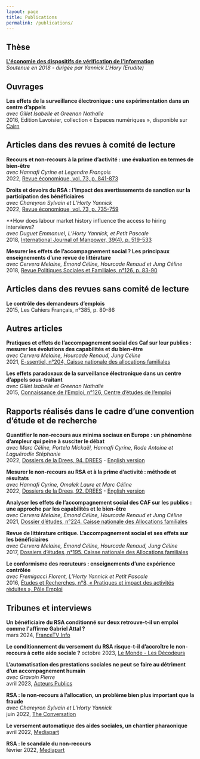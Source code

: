 ```yaml
---
layout: page
title: Publications
permalink: /publications/
---
```

## Thèse
**[L'économie des dispositifs de vérification de l'information](https://theses.hal.science/tel-02152377)**  
*Soutenue en 2018 - dirigée par Yannick L'Hory (Erudite)*  

## Ouvrages
**Les effets de la surveillance électronique : une expérimentation dans un centre d’appels**  
*avec Gillet Isabelle et Greenan Nathalie*  
2016, Edition Lavoisier, collection « Espaces numériques », disponible sur [Cairn](https://www.cairn.info/les-effets-de-la-surveillance-electronique--9782746247307.htm)  

## Articles dans des revues à comité de lecture
**Recours et non-recours à la prime d’activité : une évaluation en termes de bien-être**  
*avec Hannafi Cyrine et Legendre François*  
2022, [Revue économique, vol. 73, p. 841-873](https://www.cairn.info/revue-economique-2022-5-page-841.htm)  

**Droits et devoirs du RSA : l'impact des avertissements de sanction sur la participation des bénéficiaires**  
*avec Chareyron Sylvain et L’Horty Yannick*  
2022, [Revue économique, vol. 73, p. 735-759 ](https://www.cairn.info/revue-economique-2022-5-page-735.htm)  

**How does labour market history influence the access to hiring interviews?  
*avec Duguet Emmanuel, L’Horty Yannick, et Petit Pascale*  
2018, [International Journal of Manpower, 39(4), p. 519-533](https://doi.org/10.1108/IJM-09-2017-0231)  

**Mesurer les effets de l’accompagnement social ? Les principaux enseignements d’une revue de littérature**  
*avec Cervera Melaine, Émond Céline, Hourcade Renaud et Jung Céline*  
2018, [Revue Politiques Sociales et Familiales, n°126, p. 83-90](https://doi.org/10.3406/caf.2018.3268)

## Articles dans des revues sans comité de lecture  
**Le contrôle des demandeurs d’emplois**  
2015, Les Cahiers Français, n°385, p. 80-86  

## Autres articles  
**Pratiques et effets de l’accompagnement social des Caf sur leur publics : mesurer les évolutions des capabilités et du bien-être**  
*avec Cervera Melaine, Hourcade Renaud, Jung Céline*  
2021, [E-ssentiel, n°204, Caisse nationale des allocations familiales](https://hal.science/hal-03559207)  

**Les effets paradoxaux de la surveillance électronique dans un centre d’appels sous-traitant**  
*avec Gillet Isabelle et Greenan Nathalie*  
2015, [Connaissance de l’Emploi, n°126, Centre d’études de l’emploi](https://hal.science/hal-02135156)  

## Rapports réalisés dans le cadre d’une convention d’étude et de recherche  
**Quantifier le non-recours aux minima sociaux en Europe : un phénomène d’ampleur qui peine à susciter le débat**  
*avec Marc Céline, Portela Mickaël, Hannafi Cyrine, Rode Antoine et Laguérodie Stéphanie*  
2022, [Dossiers de la Drees, 94. DREES](https://hal.science/hal-03618424) - [English version](https://hal.science/hal-04082333v1/document)  

**Mesurer le non-recours au RSA et à la prime d’activité : méthode et résultats**  
*avec Hannafi Cyrine, Omalek Laure et Marc Céline*  
2022, [Dossiers de la Drees, 92. DREES](https://hal.science/hal-03618416) - [English version](https://hal.science/hal-04082347v1/document)  

**Analyser les effets de l’accompagnement social des CAF sur les publics : une approche par les capabilités et le bien-être**  
*avec Cervera Melaine, Émond Céline, Hourcade Renaud et Jung Céline*  
2021, [Dossier d’études, n°224. Caisse nationale des Allocations familiales](https://hal.science/hal-03559203)  

**Revue de littérature critique. L’accompagnement social et ses effets sur les bénéficiaires**  
*avec Cervera Melaine, Émond Céline, Hourcade Renaud, Jung Céline*  
2017, [Dossiers d’études, n°195. Caisse nationale des Allocations familiales](https://hal.science/hal-02953386)  

**Le conformisme des recruteurs : enseignements d’une expérience contrôlée**  
*avec Fremigacci Florent, L’Horty Yannick et Petit Pascale*  
2016, [Études et Recherches, n°8, « Pratiques et impact des activités réduites », Pôle Emploi](https://shs.hal.science/halshs-01374419)  

## Tribunes et interviews
**Un bénéficiaire du RSA conditionné sur deux retrouve-t-il un emploi comme l'affirme Gabriel Attal ?**  
mars 2024, [FranceTV Info](https://www.francetvinfo.fr/vrai-ou-fake/vrai-ou-faux-un-beneficiaire-du-rsa-conditionne-sur-deux-retrouve-t-il-un-emploi-comme-l-affirme-gabriel-attal_6405382.html)  

**Le conditionnement du versement du RSA risque-t-il d’accroître le non-recours à cette aide sociale ?**
octobre 2023, [Le Monde - Les Décodeurs](https://www.lemonde.fr/les-decodeurs/article/2023/10/10/le-conditionnement-du-versement-du-rsa-risque-t-il-d-accroitre-le-non-recours-a-cette-aide-sociale_6193481_4355770.html)  

**L’automatisation des prestations sociales ne peut se faire au détriment d’un accompagnement humain**  
*avec Gravoin Pierre*  
avril 2023, [Acteurs Publics](https://acteurspublics.fr/articles/lautomatisation-des-prestations-sociales-ne-peut-se-faire-au-detriment-dun-accompagnement-humain)  

**RSA : le non-recours à l’allocation, un problème bien plus important que la fraude**  
*avec Chareyron Sylvain et L'Horty Yannick*  
juin 2022, [The Conversation](https://theconversation.com/rsa-le-non-recours-a-lallocation-un-probleme-bien-plus-important-que-la-fraude-184061)

**Le versement automatique des aides sociales, un chantier pharaonique**  
avril 2022, [Mediapart](https://www.mediapart.fr/journal/economie/070422/le-versement-automatique-des-aides-sociales-un-chantier-pharaonique)  

**RSA : le scandale du non-recours**  
février 2022, [Mediapart](https://www.mediapart.fr/journal/france/140222/rsa-le-scandale-du-non-recours)
